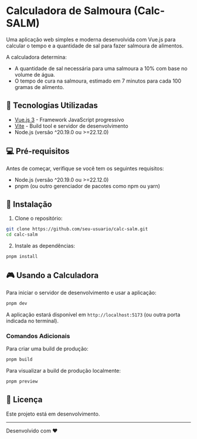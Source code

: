 # Calculadora de Salmoura (Calc-SALM)

Uma aplicação web simples e moderna desenvolvida com Vue.js para calcular o tempo e a quantidade de sal para fazer salmoura de alimentos.

A calculadora determina:
- A quantidade de sal necessária para uma salmoura a 10% com base no volume de água.
- O tempo de cura na salmoura, estimado em 7 minutos para cada 100 gramas de alimento.

## 🚀 Tecnologias Utilizadas

- [Vue.js 3](https://vuejs.org/) - Framework JavaScript progressivo
- [Vite](https://vitejs.dev/) - Build tool e servidor de desenvolvimento
- Node.js (versão ^20.19.0 ou >=22.12.0)

## 💻 Pré-requisitos

Antes de começar, verifique se você tem os seguintes requisitos:

- Node.js (versão ^20.19.0 ou >=22.12.0)
- pnpm (ou outro gerenciador de pacotes como npm ou yarn)

## 🔧 Instalação

1. Clone o repositório:
```bash
git clone https://github.com/seu-usuario/calc-salm.git
cd calc-salm
```

2. Instale as dependências:
```bash
pnpm install
```

## 🎮 Usando a Calculadora

Para iniciar o servidor de desenvolvimento e usar a aplicação:

```bash
pnpm dev
```

A aplicação estará disponível em `http://localhost:5173` (ou outra porta indicada no terminal).

### Comandos Adicionais

Para criar uma build de produção:

```bash
pnpm build
```

Para visualizar a build de produção localmente:

```bash
pnpm preview
```

## 📝 Licença

Este projeto está em desenvolvimento.

---
Desenvolvido com ❤️